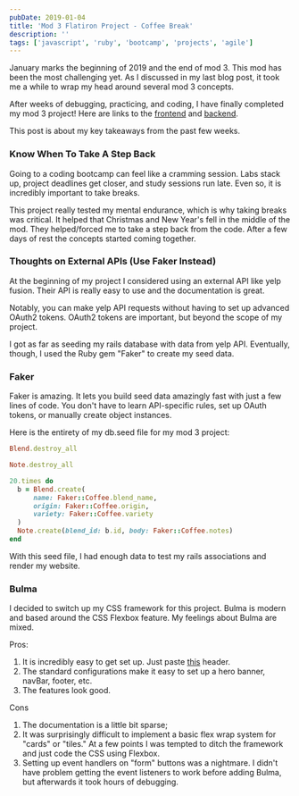 ```yaml
---
pubDate: 2019-01-04
title: 'Mod 3 Flatiron Project - Coffee Break'
description: ''
tags: ['javascript', 'ruby', 'bootcamp', 'projects', 'agile']
---
```


January marks the beginning of 2019 and the end of mod 3. This mod has been the most challenging yet. As I discussed in my last blog post, it took me a while to wrap my head around several mod 3 concepts.

After weeks of debugging, practicing, and coding, I have finally completed my mod 3 project! Here are links to the [frontend](https://github.com/edezekiel/frontend-coffee-bulma) and [backend](https://github.com/edezekiel/backend-coffee-bulma).

This post is about my key takeaways from the past few weeks.

### Know When To Take A Step Back

Going to a coding bootcamp can feel like a cramming session. Labs stack up, project deadlines get closer, and study sessions run late. Even so, it is incredibly important to take breaks.

This project really tested my mental endurance, which is why taking breaks was critical. It helped that Christmas and New Year's fell in the middle of the mod. They helped/forced me to take a step back from the code. After a few days of rest the concepts started coming together.

### Thoughts on External APIs (Use Faker Instead)

At the beginning of my project I considered using an external API like yelp fusion. Their API is really easy to use and the documentation is great.

Notably, you can make yelp API requests without having to set up advanced OAuth2 tokens. OAuth2 tokens are important, but beyond the scope of my project.

I got as far as seeding my rails database with data from yelp API. Eventually, though, I used the Ruby gem "Faker" to create my seed data.

### Faker

Faker is amazing. It lets you build seed data amazingly fast with just a few lines of code. You don't have to learn API-specific rules, set up OAuth tokens, or manually create object instances.

Here is the entirety of my db.seed file for my mod 3 project:

```ruby
Blend.destroy_all

Note.destroy_all

20.times do
  b = Blend.create(
      name: Faker::Coffee.blend_name,
      origin: Faker::Coffee.origin,
      variety: Faker::Coffee.variety
  )
  Note.create(blend_id: b.id, body: Faker::Coffee.notes)
end
```

With this seed file, I had enough data to test my rails associations and render my website.

### Bulma

I decided to switch up my CSS framework for this project. Bulma is modern and based around the CSS Flexbox feature. My feelings about Bulma are mixed.

Pros:

1. It is incredibly easy to get set up. Just paste [this](https://gist.github.com/edezekiel/41e3fc3e0bf229043d192d4260d94898) header.
1. The standard configurations make it easy to set up a hero banner, navBar, footer, etc.
1. The features look good.

Cons

1. The documentation is a little bit sparse;
1. It was surprisingly difficult to implement a basic flex wrap system for "cards" or "tiles." At a few points I was tempted to ditch the framework and just code the CSS using Flexbox.
1. Setting up event handlers on "form" buttons was a nightmare. I didn't have problem getting the event listeners to work before adding Bulma, but afterwards it took hours of debugging.
